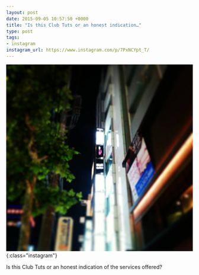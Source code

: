 ```yaml
---
layout: post
date: 2015-09-05 10:57:50 +0000
title: "Is this Club Tuts or an honest indication…"
type: post
tags:
- instagram
instagram_url: https://www.instagram.com/p/7PxNCYpt_T/
---
```


![Instagram - 7PxNCYpt_T](/assets/7PxNCYpt_T.jpg){:class="instagram"}

Is this Club Tuts or an honest indication of the services offered?
